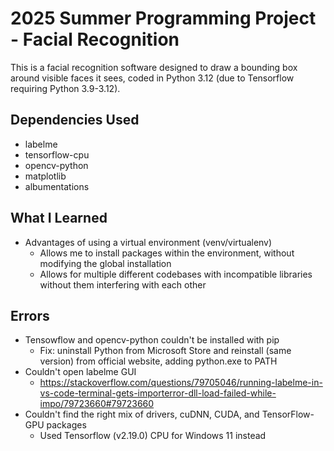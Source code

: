 # 2025 Summer Programming Project - Facial Recognition

This is a facial recognition software designed to draw a bounding box around visible faces it sees, coded in Python 3.12 (due to Tensorflow requiring Python 3.9-3.12).

## Dependencies Used

 - labelme
 - tensorflow-cpu
 - opencv-python
 - matplotlib
 - albumentations

## What I Learned

 - Advantages of using a virtual environment (venv/virtualenv)
   - Allows me to install packages within the environment, without modifying the global installation
   - Allows for multiple different codebases with incompatible libraries without them interfering with each other 

## Errors

 - Tensowflow and opencv-python couldn't be installed with pip
   - Fix: uninstall Python from Microsoft Store and reinstall (same version) from official website, adding python.exe to PATH
 - Couldn't open labelme GUI
   - https://stackoverflow.com/questions/79705046/running-labelme-in-vs-code-terminal-gets-importerror-dll-load-failed-while-impo/79723660#79723660
 - Couldn't find the right mix of drivers, cuDNN, CUDA, and TensorFlow-GPU packages
   - Used Tensorflow (v2.19.0) CPU for Windows 11 instead